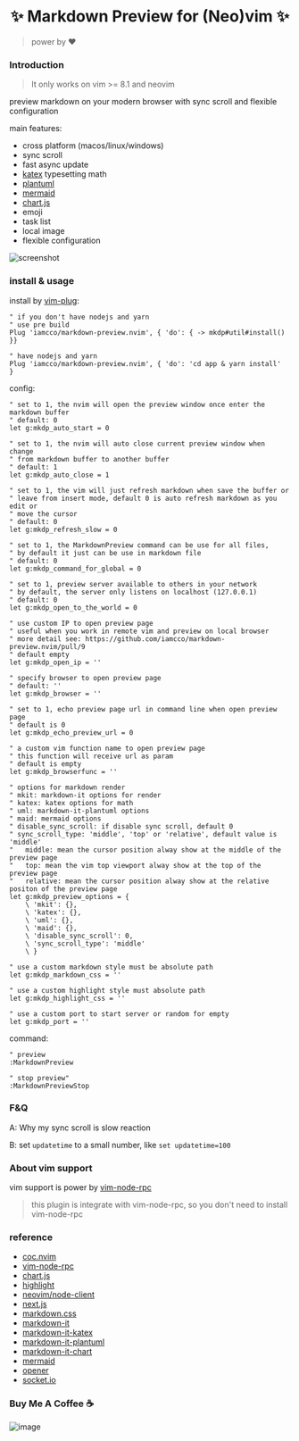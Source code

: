 <h1 align="center"> ✨ Markdown Preview for (Neo)vim ✨ </h1>

> power by ❤️

### Introduction

> It only works on vim >= 8.1 and neovim

preview markdown on your modern browser with sync scroll and flexible configuration

main features:

- cross platform (macos/linux/windows)
- sync scroll
- fast async update
- [katex](https://github.com/Khan/KaTeX) typesetting math
- [plantuml](https://github.com/plantuml/plantuml)
- [mermaid](https://github.com/knsv/mermaid)
- [chart.js](https://github.com/chartjs/Chart.js)
- emoji
- task list
- local image
- flexible configuration

![screenshot](https://user-images.githubusercontent.com/5492542/47603494-28e90000-da1f-11e8-9079-30646e551e7a.gif)

### install & usage

install by [vim-plug](https://github.com/junegunn/vim-plug):

```vim
" if you don't have nodejs and yarn
" use pre build
Plug 'iamcco/markdown-preview.nvim', { 'do': { -> mkdp#util#install() }}

" have nodejs and yarn
Plug 'iamcco/markdown-preview.nvim', { 'do': 'cd app & yarn install'  }
```

config:

```vim
" set to 1, the nvim will open the preview window once enter the markdown buffer
" default: 0
let g:mkdp_auto_start = 0

" set to 1, the nvim will auto close current preview window when change
" from markdown buffer to another buffer
" default: 1
let g:mkdp_auto_close = 1

" set to 1, the vim will just refresh markdown when save the buffer or
" leave from insert mode, default 0 is auto refresh markdown as you edit or
" move the cursor
" default: 0
let g:mkdp_refresh_slow = 0

" set to 1, the MarkdownPreview command can be use for all files,
" by default it just can be use in markdown file
" default: 0
let g:mkdp_command_for_global = 0

" set to 1, preview server available to others in your network
" by default, the server only listens on localhost (127.0.0.1)
" default: 0
let g:mkdp_open_to_the_world = 0

" use custom IP to open preview page
" useful when you work in remote vim and preview on local browser
" more detail see: https://github.com/iamcco/markdown-preview.nvim/pull/9
" default empty
let g:mkdp_open_ip = ''

" specify browser to open preview page
" default: ''
let g:mkdp_browser = ''

" set to 1, echo preview page url in command line when open preview page
" default is 0
let g:mkdp_echo_preview_url = 0

" a custom vim function name to open preview page
" this function will receive url as param
" default is empty
let g:mkdp_browserfunc = ''

" options for markdown render
" mkit: markdown-it options for render
" katex: katex options for math
" uml: markdown-it-plantuml options
" maid: mermaid options
" disable_sync_scroll: if disable sync scroll, default 0
" sync_scroll_type: 'middle', 'top' or 'relative', default value is 'middle'
"   middle: mean the cursor position alway show at the middle of the preview page
"   top: mean the vim top viewport alway show at the top of the preview page
"   relative: mean the cursor position alway show at the relative positon of the preview page
let g:mkdp_preview_options = {
    \ 'mkit': {},
    \ 'katex': {},
    \ 'uml': {},
    \ 'maid': {},
    \ 'disable_sync_scroll': 0,
    \ 'sync_scroll_type': 'middle'
    \ }

" use a custom markdown style must be absolute path
let g:mkdp_markdown_css = ''

" use a custom highlight style must absolute path
let g:mkdp_highlight_css = ''

" use a custom port to start server or random for empty
let g:mkdp_port = ''
```

command:

```vim
" preview
:MarkdownPreview

" stop preview"
:MarkdownPreviewStop
```

### F&Q

A: Why my sync scroll is slow reaction

B: set `updatetime` to a small number, like `set updatetime=100`

### About vim support

vim support is power by [vim-node-rpc](https://github.com/neoclide/vim-node-rpc)

> this plugin is integrate with vim-node-rpc, so you don't need to install vim-node-rpc

### reference

- [coc.nvim](https://github.com/neoclide/coc.nvim)
- [vim-node-rpc](https://github.com/neoclide/vim-node-rpc)
- [chart.js](https://github.com/chartjs/Chart.js)
- [highlight](https://github.com/highlightjs/highlight.js)
- [neovim/node-client](https://github.com/neovim/node-client)
- [next.js](https://github.com/zeit/next.js)
- [markdown.css](https://github.com/iamcco/markdown.css)
- [markdown-it](https://github.com/markdown-it/markdown-it)
- [markdown-it-katex](https://github.com/waylonflinn/markdown-it-katex)
- [markdown-it-plantuml](https://github.com/gmunguia/markdown-it-plantuml)
- [markdown-it-chart](https://github.com/tylingsoft/markdown-it-chart)
- [mermaid](https://github.com/knsv/mermaid)
- [opener](https://github.com/domenic/opener)
- [socket.io](https://github.com/socketio/socket.io)

### Buy Me A Coffee ☕️

![image](https://user-images.githubusercontent.com/5492542/42771079-962216b0-8958-11e8-81c0-520363ce1059.png)
